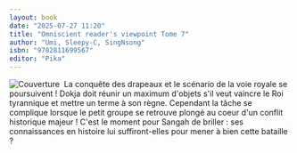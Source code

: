 ```yaml
---
layout: book
date: "2025-07-27 11:20"
title: "Omniscient reader's viewpoint Tome 7"
author: "Umi, Sleepy-C, SingNsong"
isbn: "9782811699567"
editor: "Pika"
---
```

![Couverture](/img/9782811699567.jpeg)  La conquête des drapeaux et le scénario de la voie royale se poursuivent ! Dokja doit réunir un maximum d'objets s'il veut vaincre le Roi tyrannique et mettre un terme à son règne. Cependant la tâche se complique lorsque le petit groupe se retrouve plongé au coeur d'un conflit historique majeur ! C'est le moment pour Sangah de briller : ses connaissances en histoire lui suffiront-elles pour mener à bien cette bataille ?